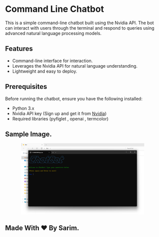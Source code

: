 # Command Line Chatbot

This is a simple command-line chatbot built using the Nvidia API. The bot can interact with users through the terminal and respond to queries using advanced natural language processing models.

## Features

- Command-line interface for interaction.
- Leverages the Nvidia API for natural language understanding.
- Lightweight and easy to deploy.

## Prerequisites

Before running the chatbot, ensure you have the following installed:

- Python 3.x
- Nvidia API key (Sign up and get it from [Nvidia](https://developer.nvidia.com))
- Required libraries (pyfiglet , openai , termcolor)  

## Sample Image.
<!-- Sample Image Section -->
<p align="center">
  <img src="./SAMPLE.png" alt="SAMPLE Image" width="400" />
</p>

## Made With ❤️ By Sarim.
